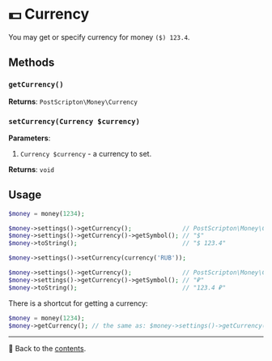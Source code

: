 # 💵 Currency
You may get or specify currency for money `($) 123.4`.

## Methods

### `getCurrency()`
**Returns**: `PostScripton\Money\Currency`

### `setCurrency(Currency $currency)`
**Parameters**:
1. `Currency $currency` - a currency to set.

**Returns**: `void`

## Usage

```php
$money = money(1234);

$money->settings()->getCurrency();              // PostScripton\Money\Currency class
$money->settings()->getCurrency()->getSymbol(); // "$"
$money->toString();                             // "$ 123.4"

$money->settings()->setCurrency(currency('RUB'));

$money->settings()->getCurrency();              // PostScripton\Money\Currency class
$money->settings()->getCurrency()->getSymbol(); // "₽"
$money->toString();                             // "123.4 ₽"
```

There is a shortcut for getting a currency:
```php
$money = money(1234);
$money->getCurrency(); // the same as: $money->settings()->getCurrency()
```

---

📌 Back to the [contents](/README.md#table-of-contents).